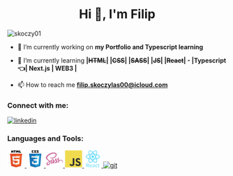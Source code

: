 <h1 align="center">Hi 👋, I'm Filip</h1>

<p align="left"> <img src="https://komarev.com/ghpvc/?username=skoczy01&label=Profile%20views&color=0e75b6&style=flat" alt="skoczy01" /> </p>

- 🔭 I’m currently working on **my Portfolio and Typescript learning**

- 🌱 I’m currently learning **|<s>HTML</s>| |<s>CSS</s>| |<s>SASS</s>| |<s>JS</s>| |<s>React</s>| - |Typescript 👈| Next.js | WEB3 |**

- 📫 How to reach me **filip.skoczylas00@icloud.com**


<h3 align="left">Connect with me:</h3>
<p align="left">
<a href="https://linkedin.com/in/filip-skoczylas-a89662200/" target="_blank"><img align="center " src="https://www.svgrepo.com/show/9911/linkedin.svg" alt="linkedin" height="30" width="40" /></a>

</p>

<h3 align="left">Languages and Tools:</h3>
<p align="left"> 
    <a href="https://www.w3schools.com/html/" target="_blank" rel="noreferrer"> <img src="https://raw.githubusercontent.com/devicons/devicon/master/icons/html5/html5-original-wordmark.svg" alt="html5" width="40" height="40"/> </a>
  <a href="https://www.w3schools.com/css/" target="_blank" rel="noreferrer"> <img src="https://raw.githubusercontent.com/devicons/devicon/master/icons/css3/css3-original-wordmark.svg" alt="css3" width="40" height="40"/> </a> 
  <a href="https://sass-lang.com" target="_blank" rel="noreferrer"> <img src="https://raw.githubusercontent.com/devicons/devicon/master/icons/sass/sass-original.svg" alt="sass" width="40" height="40"/> </a> 
  <a href="https://developer.mozilla.org/en-US/docs/Web/JavaScript" target="_blank" rel="noreferrer"> <img src="https://raw.githubusercontent.com/devicons/devicon/master/icons/javascript/javascript-original.svg" alt="javascript" width="40" height="40"/> </a> <a href="https://reactjs.org/" target="_blank" rel="noreferrer"> <img src="https://raw.githubusercontent.com/devicons/devicon/master/icons/react/react-original-wordmark.svg" alt="react" width="40" height="40"/> </a> 
<a href="https://git-scm.com/" target="_blank" rel="noreferrer"> <img src="https://www.vectorlogo.zone/logos/git-scm/git-scm-icon.svg" alt="git" width="40" height="40"/> </a> </p>
